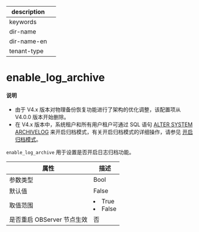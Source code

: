 |description||
|---|---|
|keywords||
|dir-name||
|dir-name-en||
|tenant-type||

# enable_log_archive

<main id="notice" type='explain'>
<h4>说明</h4>
<ul>
<li>由于 V4.x 版本对物理备份恢复功能进行了架构的优化调整，该配置项从 V4.0.0 版本开始删除。</li>
<li>在 V4.x 版本中，系统租户和所有用户租户可通过 SQL 语句 <a href="../../../500.sql-reference/100.sql-syntax/100.system-tenants/200.alter-system/200.archivelog.md">ALTER SYSTEM ARCHIVELOG</a> 来开启归档模式，有关开启归档模式的详细操作，请参见 <a href="../../../../600.manage/600.backup-and-recovery/300.log-archive/300.open-the-log-archive-mode.md">开启归档模式</a>。</li></ul>
</main>

`enable_log_archive` 用于设置是否开启日志归档功能。

|      **属性**      |                                                 **描述**                                                 |
|------------------|--------------------------------------------------------------------------------------------------------|
| 参数类型             | Bool                                                                                                  |
| 默认值              | False                                                                                                  |
| 取值范围             | </li><li> True   </li><li> False    |
| 是否重启 OBServer 节点生效 | 否                                                                                                      |


